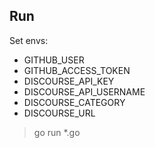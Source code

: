 ## Run

Set envs:
- GITHUB_USER
- GITHUB_ACCESS_TOKEN
- DISCOURSE_API_KEY
- DISCOURSE_API_USERNAME
- DISCOURSE_CATEGORY
- DISCOURSE_URL

> go run *.go